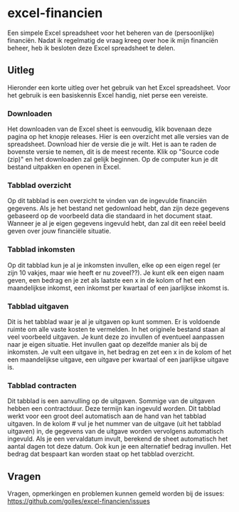 # excel-financien
Een simpele Excel spreadsheet voor het beheren van de (persoonlijke) financiën. Nadat ik regelmatig de vraag kreeg over hoe ik mijn financiën beheer, heb ik besloten deze Excel spreadsheet te delen.

## Uitleg
Hieronder een korte uitleg over het gebruik van het Excel spreadsheet. Voor het gebruik is een basiskennis  Excel handig, niet perse een vereiste.

### Downloaden
Het downloaden van de Excel sheet is eenvoudig, klik bovenaan deze pagina op het knopje releases.
Hier is een overzicht met alle versies van de spreadsheet. Download hier de versie die je wilt. Het is aan te raden de bovenste versie te nemen, dit is de meest recente.
Klik op "Source code (zip)" en het downloaden zal gelijk beginnen. Op de computer kun je dit bestand uitpakken en openen in Excel.

### Tabblad overzicht
Op dit tabblad is een overzicht te vinden van de ingevulde financiën gegevens. Als je het bestand net gedownload hebt, dan zijn deze gegevens gebaseerd op de voorbeeld data die standaard in het document staat. Wanneer je al je eigen gegevens ingevuld hebt, dan zal dit een reëel beeld geven over jouw financiële situatie.

### Tabblad inkomsten
Op dit tabblad kun je al je inkomsten invullen, elke op een eigen regel (er zijn 10 vakjes, maar wie heeft er nu zoveel??). Je kunt elk een eigen naam geven, een bedrag en je zet als laatste een x in de kolom of het een maandelijkse inkomst, een inkomst per kwartaal of een jaarlijkse inkomst is.

### Tabblad uitgaven
Dit is het tabblad waar je al je uitgaven op kunt sommen. Er is voldoende ruimte om alle vaste kosten te vermelden. In het originele bestand staan al veel voorbeeld uitgaven. Je kunt deze zo invullen of eventueel aanpassen naar je eigen situatie. Het invullen gaat op dezelfde manier als bij de inkomsten. Je vult een uitgave in, het bedrag en zet een x in de kolom of het een maandelijkse uitgave, een uitgave per kwartaal of een jaarlijkse uitgave is.

### Tabblad contracten
Dit tabblad is een aanvulling op de uitgaven. Sommige van de uitgaven hebben een contractduur. Deze termijn kan ingevuld worden. Dit tabblad werkt voor een groot deel automatisch aan de hand van het tabblad uitgaven. In de kolom # vul je het nummer van de uitgave (uit het tabblad uitgaven) in, de gegevens van de uitgave worden vervolgens automatisch ingevuld. Als je een vervaldatum invult, berekend de sheet automatisch het aantal dagen tot deze datum. Ook kun je een alternatief bedrag invullen. Het bedrag dat bespaart kan worden staat op het tabblad overzicht.

## Vragen
Vragen, opmerkingen en problemen kunnen gemeld worden bij de issues: https://github.com/golles/excel-financien/issues

